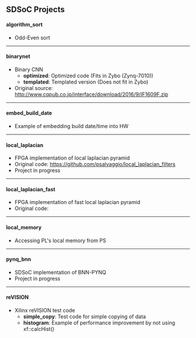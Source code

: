 ## SDSoC Projects


#### algorithm_sort
  - Odd-Even sort
  
***
#### binarynet
  - Binary CNN
    - __optimized__: Optimized code (Fits in Zybo (Zynq-7010))
    - __templated__: Templated version (Does not fit in Zybo)
  - Original source: http://www.cqpub.co.jp/interface/download/2016/9/IF1609F.zip

***
#### embed\_build\_date
  - Example of embedding build date/time into HW


***
#### local\_laplacian
  - FPGA implementation of local laplacian pyramid
  - Original code: https://github.com/psalvaggio/local_laplacian_filters
  - Project in progress
  

***
#### local\_laplacian\_fast
  - FPGA implementation of fast local laplacian pyramid
  - Original code: 


***
#### local\_memory
  - Accessing PL's local memory from PS
  

***
#### pynq\_bnn
  - SDSoC implementation of BNN-PYNQ
  - Project in progress
    
  
***
#### reVISION
  - Xilinx reVISION test code
    - __simple\_copy__: Test code for simple copying of data      
    - __histogram__: Example of performance improvement by not using xf::calcHist()
      

    
  

